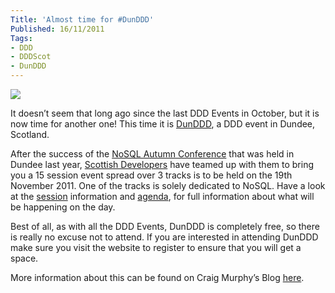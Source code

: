 ```yaml
---
Title: 'Almost time for #DunDDD'
Published: 16/11/2011
Tags:
- DDD
- DDDScot
- DunDDD
---
```


![](http://www.craigmurphy.com/blog/wp-content/uploads/2011/11/ddds-logo-banner.gif)

It doesn’t seem that long ago since the last DDD Events in October, but it is now time for another one! This time it is [DunDDD](http://dundee.dddscotland.co.uk/), a DDD event in Dundee, Scotland.

After the success of the [NoSQL Autumn Conference](http://www.gep13.co.uk/blog/nosql-autumn-conference-2010dundee/) that was held in Dundee last year, [Scottish Developers](http://scottishdevelopers.com/) have teamed up with them to bring you a 15 session event spread over 3 tracks is to be held on the 19th November 2011. One of the tracks is solely dedicated to NoSQL. Have a look at the [session](http://dundee.dddscotland.co.uk/lineup) information and [agenda](http://dundee.dddscotland.co.uk/lineup/agenda), for full information about what will be happening on the day.

Best of all, as with all the DDD Events, DunDDD is completely free, so there is really no excuse not to attend. If you are interested in attending DunDDD make sure you visit the website to register to ensure that you will get a space.

More information about this can be found on Craig Murphy’s Blog [here](http://www.craigmurphy.com/blog/?p=2131).
